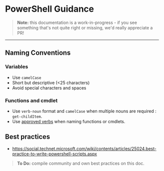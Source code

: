 # PowerShell Guidance

> **Note:** this documentation is a work-in-progress - if you see something that's not quite right or missing, we'd really appreciate a PR!

---

## Naming Conventions

### Variables

* Use `camelCase`
* Short but descriptive (<25 characters)
* Avoid special characters and spaces

### Functions and cmdlet

* Use `verb-noun` format and `camelCase` when multiple nouns are required : `get-childItem`.
* Use [approved verbs](https://learn.microsoft.com/en-us/powershell/scripting/developer/cmdlet/approved-verbs-for-windows-powershell-commands?view=powershell-7.3) when naming functions or cmdlets.

## Best practices

* https://social.technet.microsoft.com/wiki/contents/articles/25024.best-practice-to-write-powershell-scripts.aspx

> **To Do:** compile community and own best practices on this doc.